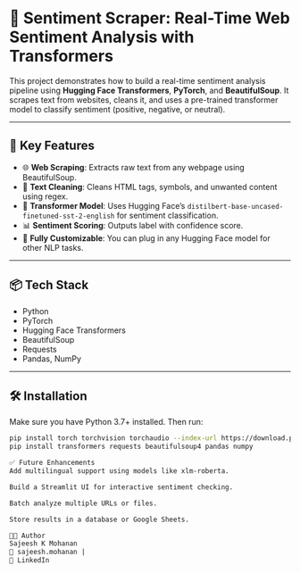 # 🧠 Sentiment Scraper: Real-Time Web Sentiment Analysis with Transformers

This project demonstrates how to build a real-time sentiment analysis pipeline using **Hugging Face Transformers**, **PyTorch**, and **BeautifulSoup**. It scrapes text from websites, cleans it, and uses a pre-trained transformer model to classify sentiment (positive, negative, or neutral).

---

## 📌 Key Features

- 🌐 **Web Scraping**: Extracts raw text from any webpage using BeautifulSoup.
- 🧹 **Text Cleaning**: Cleans HTML tags, symbols, and unwanted content using regex.
- 🤗 **Transformer Model**: Uses Hugging Face’s `distilbert-base-uncased-finetuned-sst-2-english` for sentiment classification.
- 📊 **Sentiment Scoring**: Outputs label with confidence score.
- 🔧 **Fully Customizable**: You can plug in any Hugging Face model for other NLP tasks.

---

## 📦 Tech Stack

- Python
- PyTorch
- Hugging Face Transformers
- BeautifulSoup
- Requests
- Pandas, NumPy

---

## 🛠️ Installation

Make sure you have Python 3.7+ installed. Then run:

```bash
pip install torch torchvision torchaudio --index-url https://download.pytorch.org/whl/cu118
pip install transformers requests beautifulsoup4 pandas numpy

✅ Future Enhancements
Add multilingual support using models like xlm-roberta.

Build a Streamlit UI for interactive sentiment checking.

Batch analyze multiple URLs or files.

Store results in a database or Google Sheets.

👨‍💻 Author
Sajeesh K Mohanan
📧 sajeesh.mohanan |
🔗 LinkedIn